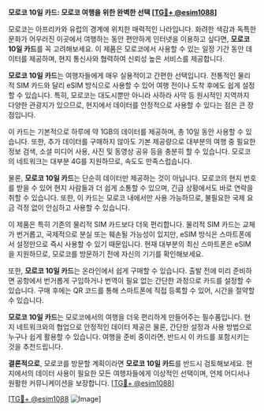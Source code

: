 **모로코 10일 카드: 모로코 여행을 위한 완벽한 선택 [[TG💪+ @esim1088](https://t.me/s/esim1088)]**

모로코는 아프리카와 유럽의 경계에 위치한 매력적인 나라입니다. 화려한 색감과 독특한 문화가 어우러진 이곳에서 여행하는 동안 편안하게 인터넷을 이용하고 싶다면, **모로코 10일 카드**를 꼭 고려해보세요. 이 제품은 모로코에서 사용할 수 있는 일정 기간 동안 데이터를 제공하며, 현지 통신사와 협력하여 신뢰성 높은 서비스를 제공합니다.

**모로코 10일 카드**는 여행자들에게 매우 실용적이고 간편한 선택입니다. 전통적인 물리적 SIM 카드와 달리 eSIM 방식으로 사용할 수 있어 여행 전이나 도착 후에도 쉽게 설정할 수 있습니다. 특히, 모로코는 대도시뿐만 아니라 사하라 사막 등 원시적인 지역까지 다양한 관광지가 있으므로, 현지에서 데이터를 안정적으로 사용할 수 있다는 점은 큰 장점입니다.

이 카드는 기본적으로 하루에 약 1GB의 데이터를 제공하며, 총 10일 동안 사용할 수 있습니다. 또한, 추가 데이터를 구매하지 않아도 기본 제공량으로 대부분의 여행 중 필요한 정보 검색, 소셜 미디어 사용, 사진 및 동영상 공유 등을 충분히 할 수 있습니다. 모로코의 네트워크는 대부분 4G를 지원하므로, 속도도 만족스럽습니다.

물론, **모로코 10일 카드**는 단순히 데이터만 제공하는 것이 아닙니다. 모로코의 현지 번호를 받을 수 있어 현지 사람들과 더 쉽게 소통할 수 있으며, 긴급 상황에서도 바로 연락을 취할 수 있습니다. 또한, 이 카드는 모로코 내에서만 사용 가능하므로, 불필요한 국제 요금 걱정 없이 안심하고 사용할 수 있습니다.

이 제품은 특히 기존의 물리적 SIM 카드보다 더욱 편리합니다. 물리적 SIM 카드는 교체가 번거롭고, 국제적으로 분실 또는 훼손될 가능성이 있지만, eSIM 방식은 스마트폰에서 설정만으로 즉시 사용할 수 있기 때문입니다. 현재 대부분의 최신 스마트폰은 eSIM을 지원하므로, 모로코를 방문하기 전에 자신의 기기를 확인해보세요.

또한, **모로코 10일 카드**는 온라인에서 쉽게 구매할 수 있습니다. 출발 전에 미리 준비하면 공항에서 번거롭게 구입하거나 번역이 필요 없는 간단한 과정으로 카드를 설정할 수 있습니다. 구매 후에는 QR 코드를 통해 스마트폰에 직접 등록할 수 있어, 시간을 절약할 수 있습니다.

**모로코 10일 카드**는 모로코에서의 여행을 더욱 편리하게 만들어주는 필수품입니다. 현지 네트워크와의 협업으로 안정적인 데이터 제공은 물론, 간단한 설정과 사용 방법으로 누구나 쉽게 활용할 수 있습니다. 여행을 준비 중이라면, 반드시 이 카드를 포함시키는 것을 추천드립니다.

**결론적으로**, 모로코를 방문할 계획이라면 **모로코 10일 카드**를 반드시 검토해보세요. 현지에서의 데이터 사용이 필요한 모든 여행자들에게 이상적인 선택이며, 언제 어디서나 원활한 커뮤니케이션을 보장합니다. [[TG💪+ @esim1088](https://t.me/s/esim1088)]

[[TG💪+ @esim1088](https://t.me/s/esim1088) ![Image](https://i.postimg.cc/Y0z9fWf4/image.png)]